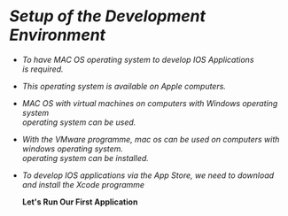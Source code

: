 # _Setup of the Development Environment_
- _To have MAC OS operating system to develop IOS Applications	
is required._
- _This operating system is available on Apple computers._
- _MAC OS with virtual machines on computers with Windows operating system	
operating system can be used._
- _With the VMware programme, mac os can be used on computers with windows operating system.	
operating system can be installed._
- _To develop IOS applications via the App Store, we need to download and install the Xcode programme_

  **Let's Run Our First Application**
